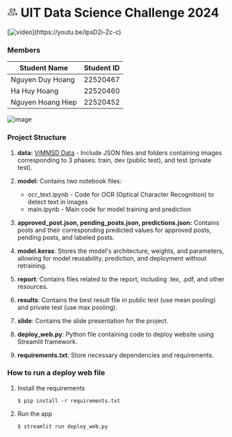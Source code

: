 # <svg xmlns="http://www.w3.org/2000/svg" height="24px" viewBox="0 -960 960 960" width="24px" fill="#5f6368"><path d="M40-272q0-34 17.5-62.5T104-378q62-31 126-46.5T360-440q66 0 130 15.5T616-378q29 15 46.5 43.5T680-272v32q0 33-23.5 56.5T600-160H120q-33 0-56.5-23.5T40-240v-32Zm800 112H738q11-18 16.5-38.5T760-240v-40q0-44-24.5-84.5T666-434q51 6 96 20.5t84 35.5q36 20 55 44.5t19 53.5v40q0 33-23.5 56.5T840-160ZM360-480q-66 0-113-47t-47-113q0-66 47-113t113-47q66 0 113 47t47 113q0 66-47 113t-113 47Zm400-160q0 66-47 113t-113 47q-11 0-28-2.5t-28-5.5q27-32 41.5-71t14.5-81q0-42-14.5-81T544-792q14-5 28-6.5t28-1.5q66 0 113 47t47 113ZM120-240h480v-32q0-11-5.5-20T580-306q-54-27-109-40.5T360-360q-56 0-111 13.5T140-306q-9 5-14.5 14t-5.5 20v32Zm240-320q33 0 56.5-23.5T440-640q0-33-23.5-56.5T360-720q-33 0-56.5 23.5T280-640q0 33 23.5 56.5T360-560Zm0 320Zm0-400Z"/></svg> UIT Data Science Challenge 2024

[![video]([https://img.youtube.com/vi/YOUTUBE_VIDEO_ID/0.jpg](https://github.com/user-attachments/assets/d372ff64-5f9b-4b6e-acc0-3049ca9b2225))](https://youtu.be/lpsD2i-Zc-c)

### Members
| Student Name     | Student ID |
|------------------|------------|
| Nguyen Duy Hoang | 22520467   |
| Ha Huy Hoang     | 22520460   |
| Nguyen Hoang Hiep   | 22520452   |

![image](https://github.com/user-attachments/assets/d372ff64-5f9b-4b6e-acc0-3049ca9b2225)

### Project Structure
1. **data:**  [ViMMSD Data](https://www.kaggle.com/datasets/hhhoang/vimmsd-dataset) - Include JSON files and folders containing images corresponding to 3 phases: train, dev (public test), and test (private test).

2. **model:** Contains two notebook files:
   - ocr_text.ipynb - Code for OCR (Optical Character Recognition) to detect text in images
   - main.ipynb - Main code for model training and prediction
3. **approved_post.json, pending_posts.json, predictions.json:** Contains posts and their corresponding predicted values for approved posts, pending posts, and labeled posts.

4. **model.keras**: Stores the model's architecture, weights, and parameters, allowing for model reusability, prediction, and deployment without retraining. 
5. **report**: Contains files related to the report, including .tex, .pdf, and other resources.
6. **results**: Contains the best result file in public test (use mean pooling) and private test (use max pooling).
7. **slide**: Contains the slide presentation for the project.
8. **deploy_web.py**: Python file containing code to deploy website using Streamlit framework.
9. **requirements.txt**: Store necessary dependencies and requirements.

### How to run a deploy web file

1. Install the requirements

   ```
   $ pip install -r requirements.txt
   ```

2. Run the app

   ```
   $ streamlit run deploy_web.py
   ```
